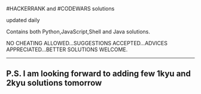 #HACKERRANK and #CODEWARS solutions

updated daily

Contains both Python,JavaScript,Shell and Java solutions.

NO CHEATING ALLOWED...SUGGESTIONS ACCEPTED...ADVICES APPRECIATED...BETTER SOLUTIONS WELCOME.

-----------------------------------
P.S. I am looking forward to adding few 1kyu and 2kyu solutions tomorrow
-----------------------------------
